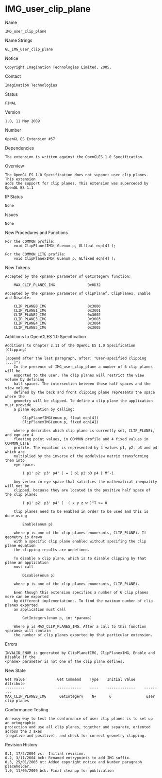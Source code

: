 # IMG_user_clip_plane

Name

    IMG_user_clip_plane 

Name Strings

    GL_IMG_user_clip_plane 

Notice

    Copyright Imagination Technologies Limited, 2005.

Contact

    Imagination Technologies

Status

    FINAL

Version

    1.0, 11 May 2009

Number

    OpenGL ES Extension #57

Dependencies

    The extension is written against the OpenGLES 1.0 Specification.
 
Overview

    The OpenGL ES 1.0 Specification does not support user clip planes. This extension
    adds the support for clip planes. This extension was superceded by OpenGL ES 1.1

IP Status

    None

Issues

    None

New Procedures and Functions

    For the COMMON profile:
        void ClipPlanefIMG( GLenum p, GLfloat eqn[4] );

    For the COMMON_LITE profile:
        void ClipPlanexIMG( GLenum p, GLfixed eqn[4] );



New Tokens

    Accepted by the <pname> parameter of GetIntegerv function: 

        MAX_CLIP_PLANES_IMG               0x0D32

    Accepted by the <pname> parameter of ClipPlanef, ClipPlanex, Enable and Disable:

        CLIP_PLANE0_IMG                   0x3000
        CLIP_PLANE1_IMG                   0x3001
        CLIP_PLANE2_IMG                   0x3002
        CLIP_PLANE3_IMG                   0x3003
        CLIP_PLANE4_IMG                   0x3004
        CLIP_PLANE5_IMG                   0x3005



Additions to OpenGLES 1.0 Specification 

    Additions to Chapter 2.11 of the OpenGL ES 1.0 Specification (Clipping)    

	(append after the last paragraph, after: "User-specified clipping [...]")
        In the presence of IMG_user_clip_plane a number of 6 clip planes will be
        exported to the user. The clip planes will restrict the view volume by defining
        half spaces. The intersection between those half spaces and the view volume
        defined by the back and front clipping plane represents the space where the
        geometry will be clipped. To define a clip plane the application must provide
        a plane equation by calling:

            ClipPlanefIMG(enum p, float eqn[4])
            ClipPlanexIMG(enum p, fixed eqn[4])

        where p describes which clip plane is currently set, CLIP_PLANEi, and eqn are 4
        floating point values, in COMMON profile and 4 fixed values in COMMON_LITE
        profile. The equation is represented by 4 values p1, p2, p3 and p4 which are
        multiplied by the inverse of the modelview matrix transforming them into
        eye space. 

            ( p1' p2' p3' p4' ) = ( p1 p2 p3 p4 ) M^-1

        Any vertex in eye space that satisfies the mathematical inequality will not be
        clipped, becuase they are located in the positive half space of the clip plane:

            ( p1' p2' p3' p4' )  ( x y z w )^T >= 0

        Clip planes need to be enabled in order to be used and this is done using

            Enable(enum p)

        where p is one of the clip planes enumerants, CLIP_PLANEi. If geometry is drawn
        with a specific clip plane enabled without specifing the clip plane equation
        the clipping results are undefined.

        To disable a clip plane, which is to disable clipping by that plane an application
        must call

            Disable(enum p)

        where p is one of the clip planes enumerants, CLIP_PLANEi.

        Even though this extension specifies a number of 6 clip planes more can be exported
        by different implementations. To find the maximum number of clip planes exported
        an application must call

            GetIntegerv(enum p, int *params)

        Where p is MAX_CLIP_PLANES_IMG. After a call to this function <params> will contain
        the number of clip planes exported by that particular extension.

Errors

    INVALID_ENUM is generated by ClipPlanefIMG, ClipPlanexIMG, Enable and Disable if the 
    <pname> parameter is not one of the clip plane defines.

New State

    Get Value			    Get Command    Type    Initial Value    Attribute
    ---------			    -----------    ----    -------------    ---------
    MAX_CLIP_PLANES_IMG      GetIntegerv    N+      6                user clip planes
 

Conformance Testing

    An easy way to test the conformance of user clip planes is to set up an ortographic 
    projection and use all clip planes, together and separate, oriented across the 3 axes
    (negative and positive), and check for correct geometry clipping.

Revision History
    
    0.1, 17/2/2004 vs:  Initial revision.
    0.2, 3/11/2004 bcb: Renamed entrypoints to add IMG suffix.
    0.3, 25/01/2005 nt: Added copyright notice and Number paragraph placeholder.
    1.0, 11/05/2009 bcb: Final cleanup for publication


